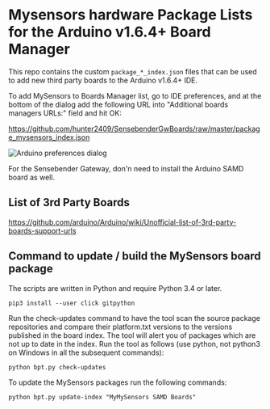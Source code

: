 # Mysensors hardware Package Lists for the Arduino v1.6.4+ Board Manager 

This repo contains the custom `package_*_index.json` files that can be used to add new
third party boards to the Arduino v1.6.4+ IDE.

To add MySensors to Boards Manager list, go to IDE preferences, and at the bottom of the dialog add the following URL into "Additional boards managers URLs:" field and hit OK:

https://github.com/hunter2409/SensebenderGwBoards/raw/master/package_mysensors_index.json

![Arduino preferences dialog](/screenshot/arduino-preferences-dialog.png?raw=true "Arduino preferences dialog")

For the Sensebender Gateway, don'n need to install the Arduino SAMD board as well.

## List of 3rd Party Boards

https://github.com/arduino/Arduino/wiki/Unofficial-list-of-3rd-party-boards-support-urls

## Command to update / build the MySensors board package

The scripts are written in Python and require Python 3.4 or later.
```
pip3 install --user click gitpython
```

Run the check-updates command to have the tool scan the source package repositories and compare their platform.txt versions to the versions published in the board index. The tool will alert you of packages which are not up to date in the index. Run the tool as follows (use python, not python3 on Windows in all the subsequent commands):
```
python bpt.py check-updates
```

To update the MySensors packages run the following commands:
```
python bpt.py update-index "MyMySensors SAMD Boards"
```
